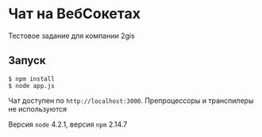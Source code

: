 Чат на ВебСокетах
====
Тестовое задание для компании 2gis

Запуск
----
```
$ npm install
$ node app.js
```

Чат доступен по `http://localhost:3000`.
Препроцессоры и транспилеры не используются

Версия `node` 4.2.1, версия `npm` 2.14.7
